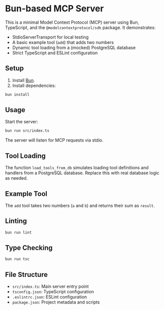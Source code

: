 # Bun-based MCP Server

This is a minimal Model Context Protocol (MCP) server using Bun, TypeScript, and the `@modelcontextprotocol/sdk` package. It demonstrates:

- StdioServerTransport for local testing
- A basic example tool (`add`) that adds two numbers
- Dynamic tool loading from a (mocked) PostgreSQL database
- Strict TypeScript and ESLint configuration

## Setup

1. Install [Bun](https://bun.sh/).
2. Install dependencies:

```sh
bun install
```

## Usage

Start the server:

```sh
bun run src/index.ts
```

The server will listen for MCP requests via stdio.

## Tool Loading

The function `load_tools_from_db` simulates loading tool definitions and handlers from a PostgreSQL database. Replace this with real database logic as needed.

## Example Tool

The `add` tool takes two numbers (`a` and `b`) and returns their sum as `result`.

## Linting

```sh
bun run lint
```

## Type Checking

```sh
bun run tsc
```

## File Structure

- `src/index.ts`: Main server entry point
- `tsconfig.json`: TypeScript configuration
- `.eslintrc.json`: ESLint configuration
- `package.json`: Project metadata and scripts 